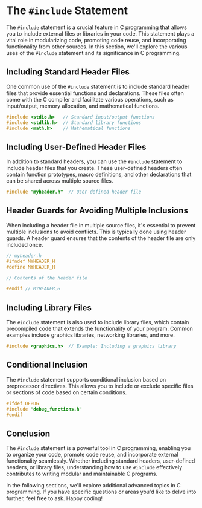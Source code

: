 # The `#include` Statement

The `#include` statement is a crucial feature in C programming that allows you to include external files or libraries in your code. This statement plays a vital role in modularizing code, promoting code reuse, and incorporating functionality from other sources. In this section, we'll explore the various uses of the `#include` statement and its significance in C programming.

## Including Standard Header Files

One common use of the `#include` statement is to include standard header files that provide essential functions and declarations. These files often come with the C compiler and facilitate various operations, such as input/output, memory allocation, and mathematical functions.

```c
#include <stdio.h>   // Standard input/output functions
#include <stdlib.h>  // Standard library functions
#include <math.h>    // Mathematical functions
```

## Including User-Defined Header Files

In addition to standard headers, you can use the `#include` statement to include header files that you create. These user-defined headers often contain function prototypes, macro definitions, and other declarations that can be shared across multiple source files.

```c
#include "myheader.h"  // User-defined header file
```

## Header Guards for Avoiding Multiple Inclusions

When including a header file in multiple source files, it's essential to prevent multiple inclusions to avoid conflicts. This is typically done using header guards. A header guard ensures that the contents of the header file are only included once.

```c
// myheader.h
#ifndef MYHEADER_H
#define MYHEADER_H

// Contents of the header file

#endif // MYHEADER_H
```

## Including Library Files

The `#include` statement is also used to include library files, which contain precompiled code that extends the functionality of your program. Common examples include graphics libraries, networking libraries, and more.

```c
#include <graphics.h>  // Example: Including a graphics library
```

## Conditional Inclusion

The `#include` statement supports conditional inclusion based on preprocessor directives. This allows you to include or exclude specific files or sections of code based on certain conditions.

```c
#ifdef DEBUG
#include "debug_functions.h"
#endif
```

## Conclusion

The `#include` statement is a powerful tool in C programming, enabling you to organize your code, promote code reuse, and incorporate external functionality seamlessly. Whether including standard headers, user-defined headers, or library files, understanding how to use `#include` effectively contributes to writing modular and maintainable C programs.

In the following sections, we'll explore additional advanced topics in C programming. If you have specific questions or areas you'd like to delve into further, feel free to ask. Happy coding!